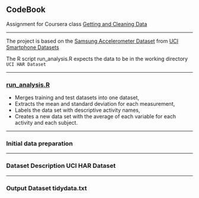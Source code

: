 
## CodeBook
Assignment for Coursera class [Getting and Cleaning Data](https://class.coursera.org/getdata-002)

---

The project is based on the [Samsung Accelerometer Dataset](https://d396qusza40orc.cloudfront.net/getdata%2Fprojectfiles%2FUCI%20HAR%20Dataset.zip)
from [UCI Smartphone Datasets](http://archive.ics.uci.edu/ml/datasets/Human+Activity+Recognition+Using+Smartphones)

The R script run_analysis.R expects the data to be in the working directory
`UCI HAR Dataset`

---

### [run_analysis.R](https://www.github.com/annwitbrock/DataClean)
* Merges training and test datasets into one dataset,
* Extracts the mean and standard deviation for each measurement,
* Labels the data set with descriptive activity names,
* Creates a new data set with the average of each variable for each activity and each subject.

---

### Initial data preparation
 
 
---
 
### Dataset Description UCI HAR Dataset
 
---

### Output Dataset tidydata.txt
 